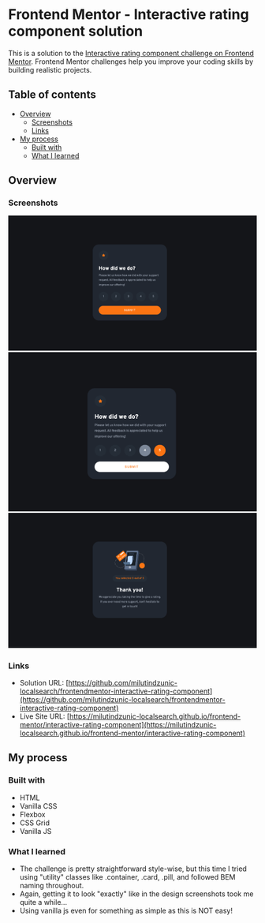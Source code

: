 # Frontend Mentor - Interactive rating component solution

This is a solution to the [Interactive rating component challenge on Frontend Mentor](https://www.frontendmentor.io/challenges/interactive-rating-component-koxpeBUmI). Frontend Mentor challenges help you improve your coding skills by building realistic projects.

## Table of contents

- [Overview](#overview)
  - [Screenshots](#screenshots)
  - [Links](#links)
- [My process](#my-process)
  - [Built with](#built-with)
  - [What I learned](#what-i-learned)

## Overview

### Screenshots

![](./screenshots/screenshot_page1_chrome_desktop.png)
![](./screenshots/screenshot_page1_selected_chrome_desktop.png)
![](./screenshots/screenshot_page2_chrome_desktop.png)

### Links

- Solution URL: [https://github.com/milutindzunic-localsearch/frontendmentor-interactive-rating-component](https://github.com/milutindzunic-localsearch/frontendmentor-interactive-rating-component)
- Live Site URL: [https://milutindzunic-localsearch.github.io/frontend-mentor/interactive-rating-component](https://milutindzunic-localsearch.github.io/frontend-mentor/interactive-rating-component)

## My process

### Built with

- HTML
- Vanilla CSS
- Flexbox
- CSS Grid
- Vanilla JS

### What I learned

- The challenge is pretty straightforward style-wise, but this time I tried using "utility" classes like .container, .card, .pill, and followed BEM naming throughout.
- Again, getting it to look "exactly" like in the design screenshots took me quite a while...
- Using vanilla js even for something as simple as this is NOT easy!

